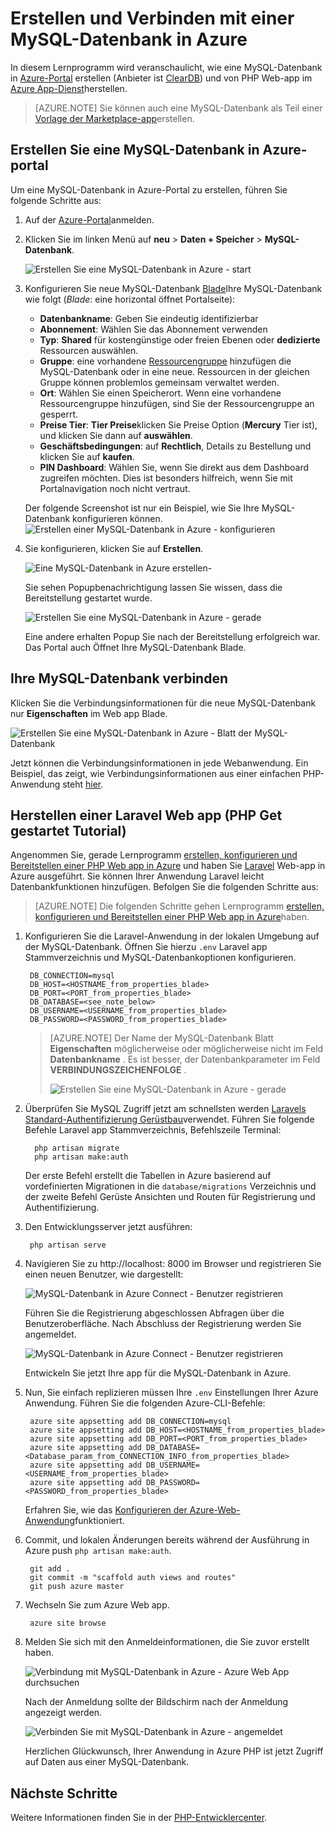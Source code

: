 <properties
    pageTitle="Erstellen und Verbinden mit einer MySQL-Datenbank in Azure"
    description="Informationen Sie zum Verwenden des Azure-Portals eine MySQL-Datenbank erstellen und dann eine PHP Web App in Azure verbinden."
    documentationCenter="php"
    services="app-service\web"
    authors="cephalin"
    manager="wpickett"
    editor=""
    tags="mysql"/>

<tags
    ms.service="multiple"
    ms.workload="data-management"
    ms.tgt_pltfrm="na"
    ms.devlang="PHP"
    ms.topic="article"
    ms.date="08/11/2016"
    ms.author="robmcm;cephalin"/>

# <a name="create-and-connect-to-a-mysql-database-in-azure"></a>Erstellen und Verbinden mit einer MySQL-Datenbank in Azure

In diesem Lernprogramm wird veranschaulicht, wie eine MySQL-Datenbank in [Azure-Portal](https://portal.azure.com) erstellen (Anbieter ist [ClearDB](http://www.cleardb.com/)) und von PHP Web-app im [Azure App-Dienst](./app-service/app-service-value-prop-what-is.md)herstellen. 

> [AZURE.NOTE] Sie können auch eine MySQL-Datenbank als Teil einer [Vorlage der Marketplace-app](./app-service-web/app-service-web-create-web-app-from-marketplace.md)erstellen.

## <a name="create-a-mysql-database-in-azure-portal"></a>Erstellen Sie eine MySQL-Datenbank in Azure-portal

Um eine MySQL-Datenbank in Azure-Portal zu erstellen, führen Sie folgende Schritte aus:

1. Auf der [Azure-Portal](https://portal.azure.com)anmelden.

2. Klicken Sie im linken Menü auf **neu** > **Daten + Speicher** > **MySQL-Datenbank**.

    ![Erstellen Sie eine MySQL-Datenbank in Azure - start](./media/store-php-create-mysql-database/create-db-1-start.png)

2. Konfigurieren Sie neue MySQL-Datenbank [Blade](azure-portal-overview.md)Ihre MySQL-Datenbank wie folgt (*Blade*: eine horizontal öffnet Portalseite):

    - **Datenbankname**: Geben Sie eindeutig identifizierbar
    - **Abonnement**: Wählen Sie das Abonnement verwenden
    - **Typ**: **Shared** für kostengünstige oder freien Ebenen oder **dedizierte** Ressourcen auswählen. 
    - **Gruppe**: eine vorhandene [Ressourcengruppe](../azure-resource-manager/resource-group-overview.md) hinzufügen die MySQL-Datenbank oder in eine neue. Ressourcen in der gleichen Gruppe können problemlos gemeinsam verwaltet werden.
    - **Ort**: Wählen Sie einen Speicherort. Wenn eine vorhandene Ressourcengruppe hinzufügen, sind Sie der Ressourcengruppe an gesperrt.
    - **Preise Tier**: **Tier Preise**klicken Sie Preise Option (**Mercury** Tier ist), und klicken Sie dann auf **auswählen**. 
    - **Geschäftsbedingungen**: auf **Rechtlich**, Details zu Bestellung und klicken Sie auf **kaufen**.
    - **PIN Dashboard**: Wählen Sie, wenn Sie direkt aus dem Dashboard zugreifen möchten. Dies ist besonders hilfreich, wenn Sie mit Portalnavigation noch nicht vertraut.
    
    Der folgende Screenshot ist nur ein Beispiel, wie Sie Ihre MySQL-Datenbank konfigurieren können.  
    ![Erstellen einer MySQL-Datenbank in Azure - konfigurieren](./media/store-php-create-mysql-database/create-db-2-configure.png)

3. Sie konfigurieren, klicken Sie auf **Erstellen**.

    ![Eine MySQL-Datenbank in Azure erstellen-](./media/store-php-create-mysql-database/create-db-3-create.png)

    Sie sehen Popupbenachrichtigung lassen Sie wissen, dass die Bereitstellung gestartet wurde.

    ![Erstellen Sie eine MySQL-Datenbank in Azure - gerade](./media/store-php-create-mysql-database/create-db-4-started-status.png)

    Eine andere erhalten Popup Sie nach der Bereitstellung erfolgreich war. Das Portal auch Öffnet Ihre MySQL-Datenbank Blade.

<a name="connect"></a>
## <a name="connect-to-your-mysql-database"></a>Ihre MySQL-Datenbank verbinden

Klicken Sie die Verbindungsinformationen für die neue MySQL-Datenbank nur **Eigenschaften** im Web app Blade.
    
![Erstellen Sie eine MySQL-Datenbank in Azure - Blatt der MySQL-Datenbank](./media/store-php-create-mysql-database/create-db-5-finished-db-blade.png)

Jetzt können die Verbindungsinformationen in jede Webanwendung. Ein Beispiel, das zeigt, wie Verbindungsinformationen aus einer einfachen PHP-Anwendung steht [hier](https://github.com/WindowsAzure/azure-sdk-for-php-samples/tree/master/tasklist-mysql).

## <a name="connect-a-laravel-web-app-from-the-php-get-started-tutorial"></a>Herstellen einer Laravel Web app (PHP Get gestartet Tutorial)

Angenommen Sie, gerade Lernprogramm [erstellen, konfigurieren und Bereitstellen einer PHP Web app in Azure](./app-service-web/app-service-web-php-get-started.md) und haben Sie [Laravel](https://www.laravel.com/) Web-app in Azure ausgeführt. Sie können Ihrer Anwendung Laravel leicht Datenbankfunktionen hinzufügen. Befolgen Sie die folgenden Schritte aus:

>[AZURE.NOTE] Die folgenden Schritte gehen Lernprogramm [erstellen, konfigurieren und Bereitstellen einer PHP Web app in Azure](./app-service-web/app-service-web-php-get-started.md)haben.

1. Konfigurieren Sie die Laravel-Anwendung in der lokalen Umgebung auf der MySQL-Datenbank. Öffnen Sie hierzu `.env` Laravel app Stammverzeichnis und MySQL-Datenbankoptionen konfigurieren.

        DB_CONNECTION=mysql
        DB_HOST=<HOSTNAME_from_properties_blade>
        DB_PORT=<PORT_from_properties_blade>
        DB_DATABASE=<see_note_below>
        DB_USERNAME=<USERNAME_from_properties_blade>
        DB_PASSWORD=<PASSWORD_from_properties_blade>

    >[AZURE.NOTE] Der Name der MySQL-Datenbank Blatt **Eigenschaften** möglicherweise oder möglicherweise nicht im Feld **Datenbankname** . Es ist besser, der Datenbankparameter im Feld **VERBINDUNGSZEICHENFOLGE** . 
    >
    >![Erstellen Sie eine MySQL-Datenbank in Azure - gerade](./media/store-php-create-mysql-database/connect-db-1-database-name.png)

2. Überprüfen Sie MySQL Zugriff jetzt am schnellsten werden [Laravels Standard-Authentifizierung Gerüstbau](https://laravel.com/docs/5.2/authentication#authentication-quickstart)verwendet. Führen Sie folgende Befehle Laravel app Stammverzeichnis, Befehlszeile Terminal:

         php artisan migrate
         php artisan make:auth

    Der erste Befehl erstellt die Tabellen in Azure basierend auf vordefinierten Migrationen in die `database/migrations` Verzeichnis und der zweite Befehl Gerüste Ansichten und Routen für Registrierung und Authentifizierung.

3. Den Entwicklungsserver jetzt ausführen:

        php artisan serve

4. Navigieren Sie zu http://localhost: 8000 im Browser und registrieren Sie einen neuen Benutzer, wie dargestellt:

    ![MySQL-Datenbank in Azure Connect - Benutzer registrieren](./media/store-php-create-mysql-database/connect-db-2-development-server.png)

    Führen Sie die Registrierung abgeschlossen Abfragen über die Benutzeroberfläche. Nach Abschluss der Registrierung werden Sie angemeldet.
    
    ![MySQL-Datenbank in Azure Connect - Benutzer registrieren](./media/store-php-create-mysql-database/connect-db-3-registered-user.png)

    Entwickeln Sie jetzt Ihre app für die MySQL-Datenbank in Azure.

5. Nun, Sie einfach replizieren müssen Ihre `.env` Einstellungen Ihrer Azure Anwendung. Führen Sie die folgenden Azure-CLI-Befehle:

        azure site appsetting add DB_CONNECTION=mysql
        azure site appsetting add DB_HOST=<HOSTNAME_from_properties_blade>
        azure site appsetting add DB_PORT=<PORT_from_properties_blade>
        azure site appsetting add DB_DATABASE=<Database_param_from_CONNECTION_INFO_from_properties_blade>
        azure site appsetting add DB_USERNAME=<USERNAME_from_properties_blade>
        azure site appsetting add DB_PASSWORD=<PASSWORD_from_properties_blade>

    Erfahren Sie, wie das [Konfigurieren der Azure-Web-Anwendung](./app-service-web/app-service-web-php-get-started.md#configure)funktioniert.

6. Commit, und lokalen Änderungen bereits während der Ausführung in Azure push `php artisan make:auth`.

        git add .
        git commit -m "scaffold auth views and routes"
        git push azure master

7. Wechseln Sie zum Azure Web app.

        azure site browse

8. Melden Sie sich mit den Anmeldeinformationen, die Sie zuvor erstellt haben.

    ![Verbindung mit MySQL-Datenbank in Azure - Azure Web App durchsuchen](./media/store-php-create-mysql-database/connect-db-4-browse-azure-webapp.png)

    Nach der Anmeldung sollte der Bildschirm nach der Anmeldung angezeigt werden.
    
    ![Verbinden Sie mit MySQL-Datenbank in Azure - angemeldet](./media/store-php-create-mysql-database/connect-db-5-logged-in.png)

    Herzlichen Glückwunsch, Ihrer Anwendung in Azure PHP ist jetzt Zugriff auf Daten aus einer MySQL-Datenbank. 

## <a name="next-steps"></a>Nächste Schritte

Weitere Informationen finden Sie in der [PHP-Entwicklercenter](/develop/php/).
